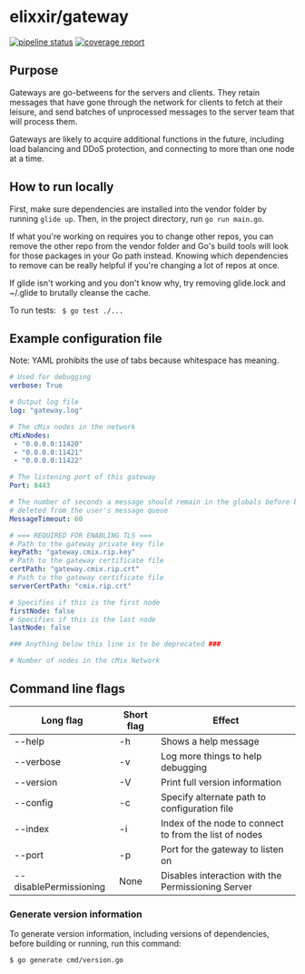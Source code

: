 # elixxir/gateway

[![pipeline status](https://gitlab.com/elixxir/gateway/badges/master/pipeline.svg)](https://gitlab.com/elixxir/gateway/commits/master)
[![coverage report](https://gitlab.com/elixxir/gateway/badges/master/coverage.svg)](https://gitlab.com/elixxir/gateway/commits/master)

## Purpose

Gateways are go-betweens for the servers and clients. They retain messages that
have gone through the network for clients to fetch at their leisure, and send
batches of unprocessed messages to the server team that will process them.

Gateways are likely to acquire additional functions in the future, including
load balancing and DDoS protection, and connecting to more than one node at
a time.

## How to run locally

First, make sure dependencies are installed into the vendor folder by running
`glide up`. Then, in the project directory, run `go run main.go`.

If what you're working on requires you to change other repos, you can remove
the other repo from the vendor folder and Go's build tools will look for those
packages in your Go path instead. Knowing which dependencies to remove can be
really helpful if you're changing a lot of repos at once.

If glide isn't working and you don't know why, try removing glide.lock and
~/.glide to brutally cleanse the cache.

To run tests: ` $ go test ./...`

## Example configuration file

Note: YAML prohibits the use of tabs because whitespace has meaning.

```yaml
# Used for debugging
verbose: True

# Output log file
log: "gateway.log"

# The cMix nodes in the network
cMixNodes:
 - "0.0.0.0:11420"
 - "0.0.0.0:11421"
 - "0.0.0.0:11422"

# The listening port of this gateway
Port: 8443

# The number of seconds a message should remain in the globals before being
# deleted from the user's message queue
MessageTimeout: 60

# === REQUIRED FOR ENABLING TLS ===
# Path to the gateway private key file
keyPath: "gateway.cmix.rip.key"
# Path to the gateway certificate file
certPath: "gateway.cmix.rip.crt"
# Path to the gateway certificate file
serverCertPath: "cmix.rip.crt"

# Specifies if this is the first node
firstNode: false
# Specifies if this is the last node
lastNode: false

### Anything below this line is to be deprecated ###

# Number of nodes in the cMix Network

```

## Command line flags

| Long flag | Short flag | Effect |
|---|---|---|
|--help|-h|Shows a help message|
|--verbose|-v|Log more things to help debugging|
|--version|-V|Print full version information|
|--config|-c|Specify alternate path to configuration file|
|--index|-i|Index of the node to connect to from the list of nodes|
|--port|-p|Port for the gateway to listen on|
|--disablePermissioning|None|Disables interaction with the Permissioning Server|

### Generate version information

To generate version information, including versions of dependencies, before building or running, run this command:

`$ go generate cmd/version.go`
